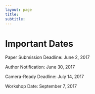 ```yaml
---
layout: page
title: 
subtitle: 
---
```


# Important Dates

Paper Submission Deadline: June 2, 2017

Author Notification: June 30, 2017

Camera-Ready Deadline: July 14, 2017

Workshop Date: September 7, 2017
